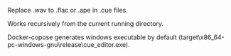 Replace .wav to .flac or .ape in .cue files.

Works recursively from the current running directory.

Docker-copose generates windows executable by default (target\x86_64-pc-windows-gnu\release\cue_editor.exe).